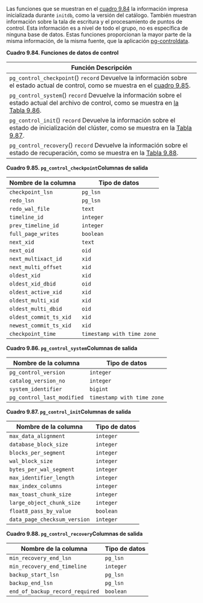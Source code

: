 Las funciones que se muestran en el [cuadro 9.84](https://www.postgresql.org/docs/current/functions-info.html#FUNCTIONS-CONTROLDATA) la información impresa inicializada durante `initdb`, como la versión del catálogo. También muestran información sobre la  tala de escritura y el procesamiento de puntos de control. Esta  información es a nivel de todo el grupo, no es específica de ninguna  base de datos. Estas funciones proporcionan la mayor parte de la misma  información, de la misma fuente, que la aplicación [pg-controldata](https://www.postgresql.org/docs/current/app-pgcontroldata.html).

**Cuadro 9.84. Funciones de datos de control**

| Función                Descripción                           |
| ------------------------------------------------------------ |
| `pg_control_checkpoint`() `record`                Devuelve la información sobre el estado actual de control, como se muestra en el [cuadro 9.85](https://www.postgresql.org/docs/current/functions-info.html#FUNCTIONS-PG-CONTROL-CHECKPOINT). |
| `pg_control_system`() `record`                Devuelve la información sobre el estado actual del archivo de control, como se muestra en [la Tabla 9.86](https://www.postgresql.org/docs/current/functions-info.html#FUNCTIONS-PG-CONTROL-SYSTEM). |
| `pg_control_init`() `record`                Devuelve la información sobre el estado de inicialización del clúster, como se muestra en la [Tabla 9.87](https://www.postgresql.org/docs/current/functions-info.html#FUNCTIONS-PG-CONTROL-INIT). |
| `pg_control_recovery`() `record`                Devuelve la información sobre el estado de recuperación, como se muestra en la [Tabla 9.88](https://www.postgresql.org/docs/current/functions-info.html#FUNCTIONS-PG-CONTROL-RECOVERY). |

**Cuadro 9.85.  `pg_control_checkpoint`Columnas de salida**

| Nombre de la columna   | Tipo de datos              |
| ---------------------- | -------------------------- |
| `checkpoint_lsn`       | `pg_lsn`                   |
| `redo_lsn`             | `pg_lsn`                   |
| `redo_wal_file`        | `text`                     |
| `timeline_id`          | `integer`                  |
| `prev_timeline_id`     | `integer`                  |
| `full_page_writes`     | `boolean`                  |
| `next_xid`             | `text`                     |
| `next_oid`             | `oid`                      |
| `next_multixact_id`    | `xid`                      |
| `next_multi_offset`    | `xid`                      |
| `oldest_xid`           | `xid`                      |
| `oldest_xid_dbid`      | `oid`                      |
| `oldest_active_xid`    | `xid`                      |
| `oldest_multi_xid`     | `xid`                      |
| `oldest_multi_dbid`    | `oid`                      |
| `oldest_commit_ts_xid` | `xid`                      |
| `newest_commit_ts_xid` | `xid`                      |
| `checkpoint_time`      | `timestamp with time zone` |

**Cuadro 9.86.  `pg_control_system`Columnas de salida**

| Nombre de la columna       | Tipo de datos              |
| -------------------------- | -------------------------- |
| `pg_control_version`       | `integer`                  |
| `catalog_version_no`       | `integer`                  |
| `system_identifier`        | `bigint`                   |
| `pg_control_last_modified` | `timestamp with time zone` |

**Cuadro 9.87.  `pg_control_init`Columnas de salida**

| Nombre de la columna         | Tipo de datos |
| ---------------------------- | ------------- |
| `max_data_alignment`         | `integer`     |
| `database_block_size`        | `integer`     |
| `blocks_per_segment`         | `integer`     |
| `wal_block_size`             | `integer`     |
| `bytes_per_wal_segment`      | `integer`     |
| `max_identifier_length`      | `integer`     |
| `max_index_columns`          | `integer`     |
| `max_toast_chunk_size`       | `integer`     |
| `large_object_chunk_size`    | `integer`     |
| `float8_pass_by_value`       | `boolean`     |
| `data_page_checksum_version` | `integer`     |

**Cuadro 9.88.  `pg_control_recovery`Columnas de salida**

| Nombre de la columna            | Tipo de datos |
| ------------------------------- | ------------- |
| `min_recovery_end_lsn`          | `pg_lsn`      |
| `min_recovery_end_timeline`     | `integer`     |
| `backup_start_lsn`              | `pg_lsn`      |
| `backup_end_lsn`                | `pg_lsn`      |
| `end_of_backup_record_required` | `boolean`     |